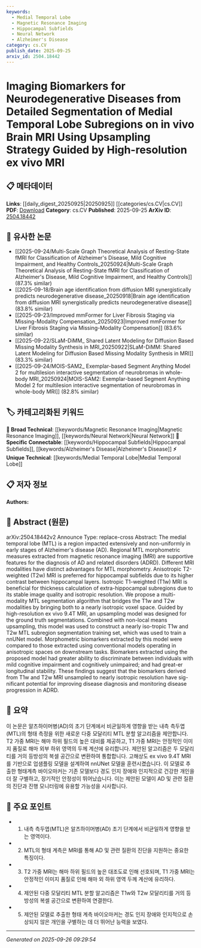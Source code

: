 ```yaml
---
keywords:
  - Medial Temporal Lobe
  - Magnetic Resonance Imaging
  - Hippocampal Subfields
  - Neural Network
  - Alzheimer's Disease
category: cs.CV
publish_date: 2025-09-25
arxiv_id: 2504.18442
---
```


<!-- KEYWORD_LINKING_METADATA:
{
  "processed_timestamp": "2025-09-26T09:29:54.748184",
  "vocabulary_version": "1.0",
  "selected_keywords": [
    "Medial Temporal Lobe",
    "Magnetic Resonance Imaging",
    "Hippocampal Subfields",
    "Neural Network",
    "Alzheimer's Disease"
  ],
  "rejected_keywords": [],
  "similarity_scores": {
    "Medial Temporal Lobe": 0.78,
    "Magnetic Resonance Imaging": 0.8,
    "Hippocampal Subfields": 0.77,
    "Neural Network": 0.75,
    "Alzheimer's Disease": 0.85
  },
  "extraction_method": "AI_prompt_based",
  "budget_applied": true,
  "candidates_json": {
    "candidates": [
      {
        "surface": "Medial Temporal Lobe",
        "canonical": "Medial Temporal Lobe",
        "aliases": [
          "MTL"
        ],
        "category": "unique_technical",
        "rationale": "The Medial Temporal Lobe is a critical region for understanding neurodegenerative diseases, offering specific insights into Alzheimer's disease progression.",
        "novelty_score": 0.65,
        "connectivity_score": 0.7,
        "specificity_score": 0.85,
        "link_intent_score": 0.78
      },
      {
        "surface": "MRI",
        "canonical": "Magnetic Resonance Imaging",
        "aliases": [
          "MRI"
        ],
        "category": "broad_technical",
        "rationale": "MRI is a fundamental imaging technique used extensively in medical research and practice, providing a strong link to a wide range of studies.",
        "novelty_score": 0.3,
        "connectivity_score": 0.9,
        "specificity_score": 0.6,
        "link_intent_score": 0.8
      },
      {
        "surface": "Hippocampal Subfields",
        "canonical": "Hippocampal Subfields",
        "aliases": [],
        "category": "specific_connectable",
        "rationale": "Hippocampal subfields are crucial for detailed brain segmentation studies, particularly in Alzheimer's research.",
        "novelty_score": 0.6,
        "connectivity_score": 0.75,
        "specificity_score": 0.8,
        "link_intent_score": 0.77
      },
      {
        "surface": "nnUNet",
        "canonical": "Neural Network",
        "aliases": [
          "nnUNet"
        ],
        "category": "broad_technical",
        "rationale": "nnUNet is a specific neural network model used for segmentation tasks, linking to broader neural network applications.",
        "novelty_score": 0.55,
        "connectivity_score": 0.85,
        "specificity_score": 0.7,
        "link_intent_score": 0.75
      },
      {
        "surface": "Alzheimer's Disease",
        "canonical": "Alzheimer's Disease",
        "aliases": [
          "AD"
        ],
        "category": "specific_connectable",
        "rationale": "Alzheimer's Disease is a major focus of neurodegenerative research, providing a direct link to related studies and findings.",
        "novelty_score": 0.4,
        "connectivity_score": 0.88,
        "specificity_score": 0.9,
        "link_intent_score": 0.85
      }
    ],
    "ban_list_suggestions": [
      "method",
      "experiment",
      "performance"
    ]
  },
  "decisions": [
    {
      "candidate_surface": "Medial Temporal Lobe",
      "resolved_canonical": "Medial Temporal Lobe",
      "decision": "linked",
      "scores": {
        "novelty": 0.65,
        "connectivity": 0.7,
        "specificity": 0.85,
        "link_intent": 0.78
      }
    },
    {
      "candidate_surface": "MRI",
      "resolved_canonical": "Magnetic Resonance Imaging",
      "decision": "linked",
      "scores": {
        "novelty": 0.3,
        "connectivity": 0.9,
        "specificity": 0.6,
        "link_intent": 0.8
      }
    },
    {
      "candidate_surface": "Hippocampal Subfields",
      "resolved_canonical": "Hippocampal Subfields",
      "decision": "linked",
      "scores": {
        "novelty": 0.6,
        "connectivity": 0.75,
        "specificity": 0.8,
        "link_intent": 0.77
      }
    },
    {
      "candidate_surface": "nnUNet",
      "resolved_canonical": "Neural Network",
      "decision": "linked",
      "scores": {
        "novelty": 0.55,
        "connectivity": 0.85,
        "specificity": 0.7,
        "link_intent": 0.75
      }
    },
    {
      "candidate_surface": "Alzheimer's Disease",
      "resolved_canonical": "Alzheimer's Disease",
      "decision": "linked",
      "scores": {
        "novelty": 0.4,
        "connectivity": 0.88,
        "specificity": 0.9,
        "link_intent": 0.85
      }
    }
  ]
}
-->

# Imaging Biomarkers for Neurodegenerative Diseases from Detailed Segmentation of Medial Temporal Lobe Subregions on in vivo Brain MRI Using Upsampling Strategy Guided by High-resolution ex vivo MRI

## 📋 메타데이터

**Links**: [[daily_digest_20250925|20250925]] [[categories/cs.CV|cs.CV]]
**PDF**: [Download](https://arxiv.org/pdf/2504.18442.pdf)
**Category**: cs.CV
**Published**: 2025-09-25
**ArXiv ID**: [2504.18442](https://arxiv.org/abs/2504.18442)

## 🔗 유사한 논문
- [[2025-09-24/Multi-Scale Graph Theoretical Analysis of Resting-State fMRI for Classification of Alzheimer's Disease, Mild Cognitive Impairment, and Healthy Controls_20250924|Multi-Scale Graph Theoretical Analysis of Resting-State fMRI for Classification of Alzheimer's Disease, Mild Cognitive Impairment, and Healthy Controls]] (87.3% similar)
- [[2025-09-18/Brain age identification from diffusion MRI synergistically predicts neurodegenerative disease_20250918|Brain age identification from diffusion MRI synergistically predicts neurodegenerative disease]] (83.8% similar)
- [[2025-09-23/Improved mmFormer for Liver Fibrosis Staging via Missing-Modality Compensation_20250923|Improved mmFormer for Liver Fibrosis Staging via Missing-Modality Compensation]] (83.6% similar)
- [[2025-09-22/SLaM-DiMM_ Shared Latent Modeling for Diffusion Based Missing Modality Synthesis in MRI_20250922|SLaM-DiMM: Shared Latent Modeling for Diffusion Based Missing Modality Synthesis in MRI]] (83.3% similar)
- [[2025-09-24/MOIS-SAM2_ Exemplar-based Segment Anything Model 2 for multilesion interactive segmentation of neurobromas in whole-body MRI_20250924|MOIS-SAM2: Exemplar-based Segment Anything Model 2 for multilesion interactive segmentation of neurobromas in whole-body MRI]] (82.8% similar)

## 🏷️ 카테고리화된 키워드
**🧠 Broad Technical**: [[keywords/Magnetic Resonance Imaging|Magnetic Resonance Imaging]], [[keywords/Neural Network|Neural Network]]
**🔗 Specific Connectable**: [[keywords/Hippocampal Subfields|Hippocampal Subfields]], [[keywords/Alzheimer's Disease|Alzheimer's Disease]]
**⚡ Unique Technical**: [[keywords/Medial Temporal Lobe|Medial Temporal Lobe]]

## 📋 저자 정보

**Authors:** 

## 📄 Abstract (원문)

arXiv:2504.18442v2 Announce Type: replace-cross 
Abstract: The medial temporal lobe (MTL) is a region impacted extensively and non-uniformly in early stages of Alzheimer's disease (AD). Regional MTL morphometric measures extracted from magnetic resonance imaging (MRI) are supportive features for the diagnosis of AD and related disorders (ADRD). Different MRI modalities have distinct advantages for MTL morphometry. Anisotropic T2-weighted (T2w) MRI is preferred for hippocampal subfields due to its higher contrast between hippocampal layers. Isotropic T1-weighted (T1w) MRI is beneficial for thickness calculation of extra-hippocampal subregions due to its stable image quality and isotropic resolution. We propose a multi-modality MTL segmentation algorithm that bridges the T1w and T2w modalities by bringing both to a nearly isotropic voxel space. Guided by high-resolution ex vivo 9.4T MRI, an upsampling model was designed for the ground truth segmentations. Combined with non-local means upsampling, this model was used to construct a nearly iso-tropic T1w and T2w MTL subregion segmentation training set, which was used to train a nnUNet model. Morphometric biomarkers extracted by this model were compared to those extracted using conventional models operating in anisotropic spaces on downstream tasks. Biomarkers extracted using the proposed model had greater ability to discriminate between individuals with mild cognitive impairment and cognitively unimpaired; and had great-er longitudinal stability. These findings suggest that the biomarkers derived from T1w and T2w MRI unsampled to nearly isotropic resolution have sig-nificant potential for improving disease diagnosis and monitoring disease progression in ADRD.

## 📝 요약

이 논문은 알츠하이머병(AD)의 초기 단계에서 비균일하게 영향을 받는 내측 측두엽(MTL)의 형태 측정을 위한 새로운 다중 모달리티 MTL 분할 알고리즘을 제안합니다. T2 가중 MRI는 해마 하위 필드의 높은 대비를 제공하고, T1 가중 MRI는 안정적인 이미지 품질로 해마 외부 하위 영역의 두께 계산에 유리합니다. 제안된 알고리즘은 두 모달리티를 거의 등방성의 복셀 공간으로 변환하여 통합합니다. 고해상도 ex vivo 9.4T MRI를 기반으로 업샘플링 모델을 설계하여 nnUNet 모델을 훈련시켰습니다. 이 모델로 추출한 형태계측 바이오마커는 기존 모델보다 경도 인지 장애와 인지적으로 건강한 개인을 더 잘 구별하고, 장기적인 안정성이 뛰어났습니다. 이는 제안된 모델이 AD 및 관련 질환의 진단과 진행 모니터링에 유용할 가능성을 시사합니다.

## 🎯 주요 포인트

- 1. 내측 측두엽(MTL)은 알츠하이머병(AD) 초기 단계에서 비균일하게 영향을 받는 영역이다.
- 2. MTL의 형태 계측은 MRI를 통해 AD 및 관련 질환의 진단을 지원하는 중요한 특징이다.
- 3. T2 가중 MRI는 해마 하위 필드의 높은 대조도로 인해 선호되며, T1 가중 MRI는 안정적인 이미지 품질로 인해 해마 외 하위 영역 두께 계산에 유리하다.
- 4. 제안된 다중 모달리티 MTL 분할 알고리즘은 T1w와 T2w 모달리티를 거의 등방성의 복셀 공간으로 변환하여 연결한다.
- 5. 제안된 모델로 추출한 형태 계측 바이오마커는 경도 인지 장애와 인지적으로 손상되지 않은 개인을 구별하는 데 더 뛰어난 능력을 보였다.


---

*Generated on 2025-09-26 09:29:54*